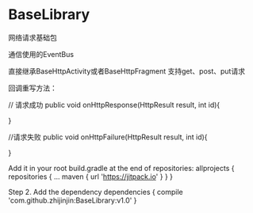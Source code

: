 # BaseLibrary
网络请求基础包

通信使用的EventBus 

直接继承BaseHttpActivity或者BaseHttpFragment
支持get、post、put请求

回调重写方法：

  // 请求成功
  public void onHttpResponse(HttpResult result, int id){

  }
  
  //请求失败
  public void onHttpFailure(HttpResult result, int id){

  }

Add it in your root build.gradle at the end of repositories:
	allprojects {
		repositories {
			...
			maven { url 'https://jitpack.io' }
		}
	}
  
Step 2. Add the dependency
	dependencies {
	        compile 'com.github.zhijinjin:BaseLibrary:v1.0'
	}
